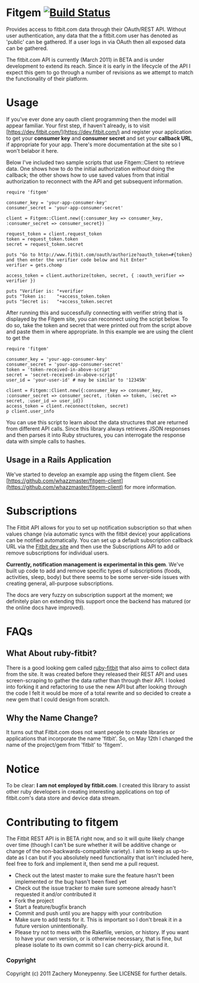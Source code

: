# Fitgem [![Build Status](https://secure.travis-ci.org/whazzmaster/fitgem.png)](http://travis-ci.org/whazzmaster/fitgem)

Provides access to fitbit.com data through their OAuth/REST API.  Without user authentication, any data that the a fitbit.com user has denoted as 'public' can be gathered.  If a user logs in via OAuth then all exposed data can be gathered.

The fitbit.com API is currently (March 2011) in BETA and is under development to extend its reach.  Since it is early in the lifecycle of the API I expect this gem to go through a number of revisions as we attempt to match the functionality of their platform.

# Usage #

If you've ever done any oauth client programming then the model will appear familiar.  Your first step, if haven't already, is to visit [https://dev.fitbit.com/](https://dev.fitbit.com/) and register your application to get your __consumer key__ and __consumer secret__ and set your __callback URL__, if appropriate for your app.  There's more documentation at the site so I won't belabor it here.

Below I've included two sample scripts that use Fitgem::Client to retrieve data.  One shows how to do the initial authorization _without_ doing the callback; the other shows how to use saved values from that initial authorization to reconnect with the API and get subsequent information.

	require 'fitgem'

	consumer_key = 'your-app-consumer-key'
	consumer_secret = 'your-app-consumer-secret'

	client = Fitgem::Client.new({:consumer_key => consumer_key, :consumer_secret => consumer_secret})

	request_token = client.request_token
	token = request_token.token
	secret = request_token.secret

	puts "Go to http://www.fitbit.com/oauth/authorize?oauth_token=#{token} and then enter the verifier code below and hit Enter"
	verifier = gets.chomp

	access_token = client.authorize(token, secret, { :oauth_verifier => verifier })

	puts "Verifier is: "+verifier
	puts "Token is:    "+access_token.token
	puts "Secret is:   "+access_token.secret

After running this and successfully connecting with verifier string that is displayed by the Fitgem site, you can reconnect using the script below.  To do so, take the token and secret that were printed out from the script above and paste them in where appropriate.  In this example we are using the client to get the

	require 'fitgem'

	consumer_key = 'your-app-consumer-key'
	consumer_secret = 'your-app-consumer-secret'
	token = 'token-received-in-above-script'
	secret = 'secret-received-in-above-script'
	user_id = 'your-user-id' # may be similar to '12345N'

	client = Fitgem::Client.new({:consumer_key => consumer_key, :consumer_secret => consumer_secret, :token => token, :secret => secret, :user_id => user_id})
	access_token = client.reconnect(token, secret)
 	p client.user_info

You can use this script to learn about the data structures that are returned from different API calls.  Since this library always retrieves JSON responses and then parses it into Ruby structures, you can interrogate the response data with simple calls to hashes.

## Usage in a Rails Application ##

We've started to develop an example app using the fitgem client.  See [https://github.com/whazzmaster/fitgem-client](https://github.com/whazzmaster/fitgem-client) for more information.

# Subscriptions #

The Fitbit API allows for you to set up notification subscription so that when values change (via automatic syncs with the fitbit device) your applications can be notified automatically.  You can set up a default subscription callback URL via the [Fitbit dev site](https://dev.fitbit.com/ 'Fitbit Developer Site') and then use the Subscriptions API to add or remove subscriptions for individual users.

__Currently, notification management is experimental in this gem__.  We've built up code to add and remove specific types of subscriptions (foods, activities, sleep, body) but there seems to be some server-side issues with creating general, all-purpose subscriptions.

The docs are very fuzzy on subscription support at the moment; we definitely plan on extending this support once the backend has matured (or the online docs have improved).

# FAQs #

## What About ruby-fitbit? ##

There is a good looking gem called [ruby-fitbit](https://github.com/danmayer/ruby-fitbit "ruby-fitbit") that
also aims to collect data from the site.  It was created before they released their REST API and uses screen-scraping to gather the data rather than through their API.  I looked into forking it and refactoring
to use the new API but after looking through the code I felt it would be more of a total rewrite and so decided
to create a new gem that I could design from scratch.

## Why the Name Change? ##

It turns out that Fitbit.com does not want people to create libraries or applications that incorporate the name 'fitbit'.  So, on May 12th I changed the name of the project/gem from 'fitbit' to 'fitgem'.

# Notice #

To be clear: __I am not employed by fitbit.com__.  I created this library to assist other ruby developers in creating interesting applications on top of fitbit.com's data store and device data stream.

# Contributing to fitgem #

The Fitbit REST API is in BETA right now, and so it will quite likely change over time (though I can't be sure whether it will be additive change or change of the non-backwards-compatible variety).  I aim to keep as up-to-date as I can but if you absolutely need functionality that isn't included here, feel free to fork and implement it, then send me a pull request.

* Check out the latest master to make sure the feature hasn't been implemented or the bug hasn't been fixed yet
* Check out the issue tracker to make sure someone already hasn't requested it and/or contributed it
* Fork the project
* Start a feature/bugfix branch
* Commit and push until you are happy with your contribution
* Make sure to add tests for it. This is important so I don't break it in a future version unintentionally.
* Please try not to mess with the Rakefile, version, or history. If you want to have your own version, or is otherwise necessary, that is fine, but please isolate to its own commit so I can cherry-pick around it.

### Copyright ###

Copyright (c) 2011 Zachery Moneypenny. See LICENSE for further details.

